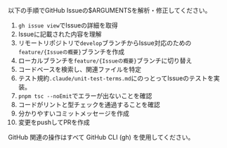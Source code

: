 以下の手順でGitHub Issueの$ARGUMENTSを解析・修正してください。

1. `gh issue view`でIssueの詳細を取得
2. Issueに記載された内容を理解
3. リモートリポジトリで`develop`ブランチからIssue対応のための`feature/{Issueの概要}`ブランチを作成
4. ローカルブランチを`feature/{Issueの概要}`ブランチに切り替え
5. コードベースを検索し、関連ファイルを特定
6. テスト規約`.claude/unit-test-terms.md`にのっとってIssueのテストを実装。
7. `pnpm tsc --noEmit`でエラーが出ないことを確認
8. コードがリントと型チェックを通過することを確認
9. 分かりやすいコミットメッセージを作成
10. 変更をpushしてPRを作成

GitHub 関連の操作はすべて GitHub CLI (gh) を使用してください。
